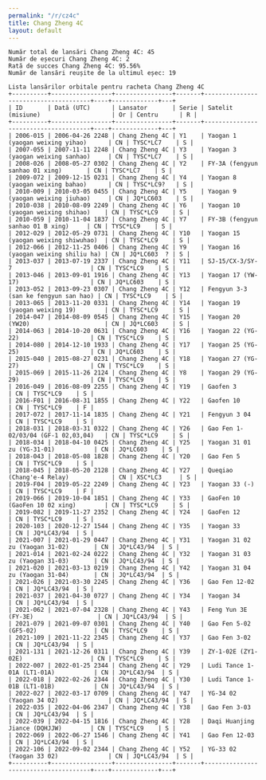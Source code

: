```yaml
---
permalink: "/r/cz4c"
title: Chang Zheng 4C
layout: default
---
```


    Număr total de lansări Chang Zheng 4C: 45
    Număr de eșecuri Chang Zheng 4C: 2
    Rată de succes Chang Zheng 4C: 95.56%
    Număr de lansări reușite de la ultimul eșec: 19
    
    Lista lansărilor orbitale pentru racheta Chang Zheng 4C
    +----------+-----------------+----------------+-------+--------------------------------------+----+-------------+---+
    | ID       | Dată (UTC)      | Lansator       | Serie | Satelit (misiune)                    | Or | Centru      | R |
    +----------+-----------------+----------------+-------+--------------------------------------+----+-------------+---+
    | 2006-015 | 2006-04-26 2248 | Chang Zheng 4C | Y1    | Yaogan 1 (yaogan weixing yihao)      | CN | TYSC*LC7    | S |
    | 2007-055 | 2007-11-11 2248 | Chang Zheng 4C | Y3    | Yaogan 3 (yaogan weixing sanhao)     | CN | TYSC*LC7    | S |
    | 2008-026 | 2008-05-27 0302 | Chang Zheng 4C | Y2    | FY-3A (fengyun sanhao 01 xing)       | CN | TYSC*LC7    | S |
    | 2009-072 | 2009-12-15 0231 | Chang Zheng 4C | Y4    | Yaogan 8 (yaogan weixing bahao)      | CN | TYSC*LC9?   | S |
    | 2010-009 | 2010-03-05 0455 | Chang Zheng 4C | Y5    | Yaogan 9 (yaogan weixing jiuhao)     | CN | JQ*LC603    | S |
    | 2010-038 | 2010-08-09 2249 | Chang Zheng 4C | Y6    | Yaogan 10 (yaogan weixing shihao)    | CN | TYSC*LC9    | S |
    | 2010-059 | 2010-11-04 1837 | Chang Zheng 4C | Y7    | FY-3B (fengyun sanhao 01 B xing)     | CN | TYSC*LC9    | S |
    | 2012-029 | 2012-05-29 0731 | Chang Zheng 4C | Y10   | Yaogan 15 (yaogan weixing shiwuhao)  | CN | TYSC*LC9    | S |
    | 2012-066 | 2012-11-25 0406 | Chang Zheng 4C | Y9    | Yaogan 16 (yaogan weixing shiliu ha) | CN | JQ*LC603  ? | S |
    | 2013-037 | 2013-07-19 2337 | Chang Zheng 4C | Y11   | SJ-15/CX-3/SY-7                      | CN | TYSC*LC9    | S |
    | 2013-046 | 2013-09-01 1916 | Chang Zheng 4C | Y13   | Yaogan 17 (YW-17)                    | CN | JQ*LC603    | S |
    | 2013-052 | 2013-09-23 0307 | Chang Zheng 4C | Y12   | Fengyun 3-3 (san ke fengyun san hao) | CN | TYSC*LC9    | S |
    | 2013-065 | 2013-11-20 0331 | Chang Zheng 4C | Y14   | Yaogan 19 (yaogan weixing 19)        | CN | TYSC*LC9    | S |
    | 2014-047 | 2014-08-09 0545 | Chang Zheng 4C | Y15   | Yaogan 20 (YW20)                     | CN | JQ*LC603    | S |
    | 2014-063 | 2014-10-20 0631 | Chang Zheng 4C | Y16   | Yaogan 22 (YG-22)                    | CN | TYSC*LC9    | S |
    | 2014-080 | 2014-12-10 1933 | Chang Zheng 4C | Y17   | Yaogan 25 (YG-25)                    | CN | JQ*LC603    | S |
    | 2015-040 | 2015-08-27 0231 | Chang Zheng 4C | Y18   | Yaogan 27 (YG-27)                    | CN | TYSC*LC9    | S |
    | 2015-069 | 2015-11-26 2124 | Chang Zheng 4C | Y8    | Yaogan 29 (YG-29)                    | CN | TYSC*LC9    | S |
    | 2016-049 | 2016-08-09 2255 | Chang Zheng 4C | Y19   | Gaofen 3                             | CN | TYSC*LC9    | S |
    | 2016-F01 | 2016-08-31 1855 | Chang Zheng 4C | Y22   | Gaofen 10                            | CN | TYSC*LC9    | F |
    | 2017-072 | 2017-11-14 1835 | Chang Zheng 4C | Y21   | Fengyun 3 04                         | CN | TYSC*LC9    | S |
    | 2018-031 | 2018-03-31 0322 | Chang Zheng 4C | Y26   | Gao Fen 1-02/03/04 (GF-1 02,03,04)   | CN | TYSC*LC9    | S |
    | 2018-034 | 2018-04-10 0425 | Chang Zheng 4C | Y25   | Yaogan 31 01 zu (YG-31-01)           | CN | JQ*LC603    | S |
    | 2018-043 | 2018-05-08 1828 | Chang Zheng 4C | Y20   | Gao Fen 5                            | CN | TYSC*LC9    | S |
    | 2018-045 | 2018-05-20 2128 | Chang Zheng 4C | Y27   | Queqiao (Chang'e-4 Relay)            | CN | XSC*LC3     | S |
    | 2019-F04 | 2019-05-22 2249 | Chang Zheng 4C | Y23   | Yaogan 33 (-)                        | CN | TYSC*LC9    | F |
    | 2019-066 | 2019-10-04 1851 | Chang Zheng 4C | Y33   | GaoFen 10 (GaoFen 10 02 xing)        | CN | TYSC*LC9    | S |
    | 2019-082 | 2019-11-27 2352 | Chang Zheng 4C | Y24   | GaoFen 12                            | CN | TYSC*LC9    | S |
    | 2020-103 | 2020-12-27 1544 | Chang Zheng 4C | Y35   | Yaogan 33                            | CN | JQ*LC43/94  | S |
    | 2021-007 | 2021-01-29 0447 | Chang Zheng 4C | Y31   | Yaogan 31 02 zu (Yaogan 31-02)       | CN | JQ*LC43/94  | S |
    | 2021-014 | 2021-02-24 0222 | Chang Zheng 4C | Y32   | Yaogan 31 03 zu (Yaogan 31-03)       | CN | JQ*LC43/94  | S |
    | 2021-020 | 2021-03-13 0219 | Chang Zheng 4C | Y42   | Yaogan 31 04 zu (Yaogan 31-04)       | CN | JQ*LC43/94  | S |
    | 2021-026 | 2021-03-30 2245 | Chang Zheng 4C | Y36   | Gao Fen 12-02                        | CN | JQ*LC43/94  | S |
    | 2021-037 | 2021-04-30 0727 | Chang Zheng 4C | Y34   | Yaogan 34                            | CN | JQ*LC43/94  | S |
    | 2021-062 | 2021-07-04 2328 | Chang Zheng 4C | Y43   | Feng Yun 3E (FY-3E)                  | CN | JQ*LC43/94  | S |
    | 2021-079 | 2021-09-07 0301 | Chang Zheng 4C | Y40   | Gao Fen 5-02 (GF5-02)                | CN | TYSC*LC9    | S |
    | 2021-109 | 2021-11-22 2345 | Chang Zheng 4C | Y37   | Gao Fen 3-02                         | CN | JQ*LC43/94  | S |
    | 2021-131 | 2021-12-26 0311 | Chang Zheng 4C | Y39   | ZY-1-02E (ZY1-02E)                   | CN | TYSC*LC9    | S |
    | 2022-007 | 2022-01-25 2344 | Chang Zheng 4C | Y29   | Ludi Tance 1-01A (LT1-01A)           | CN | JQ*LC43/94  | S |
    | 2022-018 | 2022-02-26 2344 | Chang Zheng 4C | Y30   | Ludi Tance 1-01B (LT1-01B)           | CN | JQ*LC43/94  | S |
    | 2022-027 | 2022-03-17 0709 | Chang Zheng 4C | Y47   | YG-34 02 (Yaogan 34 02)              | CN | JQ*LC43/94  | S |
    | 2022-035 | 2022-04-06 2347 | Chang Zheng 4C | Y38   | Gao Fen 3-03                         | CN | JQ*LC43/94  | S |
    | 2022-039 | 2022-04-15 1816 | Chang Zheng 4C | Y28   | Daqi Huanjing Jiance (DQHJJW)        | CN | TYSC*LC9    | S |
    | 2022-069 | 2022-06-27 1546 | Chang Zheng 4C | Y41   | Gao Fen 12-03                        | CN | JQ*LC43/94  | S |
    | 2022-106 | 2022-09-02 2344 | Chang Zheng 4C | Y52   | YG-33 02 (Yaogan 33 02)              | CN | JQ*LC43/94  | S |
    +----------+-----------------+----------------+-------+--------------------------------------+----+-------------+---+
    


